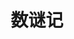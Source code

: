 ---
logo: images/short/数谜记.jpg
title: 数谜记
subTitle: 伊东杂音画集《春日百花》中的短篇

category: 短篇

hasResource: true
downloadList:
  - intro: docx
    size: 125KB
    link: https://pan.baidu.com/s/1wgEh4592AFdGGsre48CYIw
  - intro: txt
    size: 13KB
    link: https://pan.baidu.com/s/1wgEh4592AFdGGsre48CYIw
  - intro: 云盘 提取码:h7rr
    size: 
    link: https://pan.baidu.com/s/1wgEh4592AFdGGsre48CYIw

downloadContent: |
  伊东杂音画集《春日百花》中的短篇
---